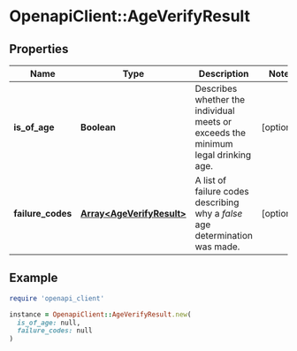 # OpenapiClient::AgeVerifyResult

## Properties

| Name | Type | Description | Notes |
| ---- | ---- | ----------- | ----- |
| **is_of_age** | **Boolean** | Describes whether the individual meets or exceeds the minimum legal drinking age. | [optional] |
| **failure_codes** | [**Array&lt;AgeVerifyResult&gt;**](AgeVerifyResult.md) | A list of failure codes describing why a *false* age determination was made. | [optional] |

## Example

```ruby
require 'openapi_client'

instance = OpenapiClient::AgeVerifyResult.new(
  is_of_age: null,
  failure_codes: null
)
```

